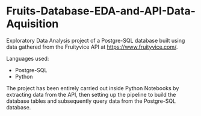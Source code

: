# Fruits-Database-EDA-and-API-Data-Aquisition
Exploratory Data Analysis project of a Postgre-SQL database built using data gathered from the Fruityvice API at https://www.fruityvice.com/.

Languages used:
 - Postgre-SQL
 - Python

The project has been entirely carried out inside Python Notebooks by extracting data from the API, then setting up the pipeline to build the database tables and subsequently query data from the Postgre-SQL database.


